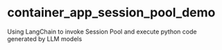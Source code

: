 # container_app_session_pool_demo
Using LangChain to invoke Session Pool and execute python code generated by LLM models
